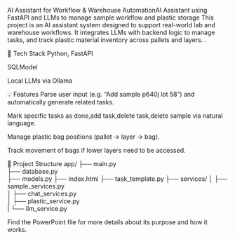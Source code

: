 AI Assistant for Workflow & Warehouse AutomationAI Assistant using FastAPI and LLMs to manage sample workflow and plastic storage
This project is an AI assistant system designed to support real-world lab and warehouse workflows. It integrates LLMs with backend logic to manage tasks, and track plastic material inventory across pallets and layers.
.

🔧 Tech Stack
Python, FastAPI

SQLModel

Local LLMs via Ollama

💡 Features
Parse user input (e.g. “Add sample p640j lot 58”) and automatically generate related tasks.

Mark specific tasks as done,add task,delete task,delete sample via natural language.

Manage plastic bag positions (pallet → layer → bag).

Track movement of bags if lower layers need to be accessed.

📁 Project Structure
app/
├── main.py  
├── database.py               
├── models.py
├── index.html
├── task_template.py
├── services/
│  ├── sample_services.py    
│  ├── chat_services.py   
│  ├── plastic_service.py        
|  └── llm_service.py     

Find the PowerPoint file for more details about its purpose and how it works.

